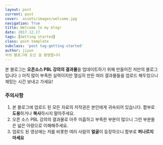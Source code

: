```yaml
---
layout: post
current: post
cover:  assets/images/welcome.jpg
navigation: True
title: Welcome to my blog!
date: 2017.12.17
tags: [Getting started]
class: post-template
subclass: 'post tag-getting-started'
author: jiyun
저의 블로그에 오신 걸 환영합니다
---
```


본 블로그는 **오픈소스 PBL 강의의 결과물**을 업데이트하기 위해 만들어진 저만의 블로그입니다 :)
아직 많이 부족한 실력이지만 열심히 만든 여러 결과물들을 업로드 해두었으니 재밌는 시간 보내고 가세요!


### 주의사항
1. 본 블로그에 업로드 된 모든 자료의 저작권은 본인에게 귀속되어 있습니다. 함부로 **도용**하거나 **복사**하시지 말아주세요.
2. 오픈 소스 PBL 강의의 결과물로 아주 미흡하고 부족한 부분이 많으니 그런 부분들은 넓은 아량으로 이해해주세요. 
3. 업로드 된 영상에는 저를 비롯한 여러 사람의 **얼굴**이 등장하오니 함부로 **퍼나르지 마세요**

